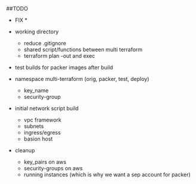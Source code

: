 ##TODO

* FIX
  * 

* working directory
  * reduce .gitignore
  * shared script/functions between multi terraform
  * terraform plan -out and exec

* test builds for packer images after build
    
* namespace multi-terraform (orig, packer, test, deploy)
  * key_name
  * security-group

* initial network script build
  * vpc framework
  * subnets
  * ingress/egress
  * basion host

* cleanup
  * key_pairs on aws
  * security-groups on aws
  * running instances (which is why we want a sep account for packer)

  